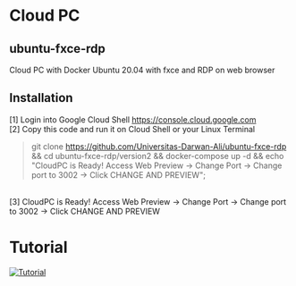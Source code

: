 # Cloud PC
## ubuntu-fxce-rdp
Cloud PC with Docker Ubuntu 20.04 with fxce and RDP on web browser

## Installation
[1] Login into Google Cloud Shell
 <https://console.cloud.google.com>
 <br>
[2] Copy this code and run it on Cloud Shell or your Linux Terminal
> git clone https://github.com/Universitas-Darwan-Ali/ubuntu-fxce-rdp && cd ubuntu-fxce-rdp/version2 && docker-compose up -d && echo "CloudPC is Ready! Access Web Preview -> Change Port -> Change port to 3002 -> Click CHANGE AND PREVIEW";
<br>
[3] CloudPC is Ready! Access Web Preview -> Change Port -> Change port to 3002 -> Click CHANGE AND PREVIEW

# Tutorial
[![Tutorial](http://img.youtube.com/vi/nPQMhv5kphM/0.jpg)](http://www.youtube.com/watch?v=nPQMhv5kphM)
